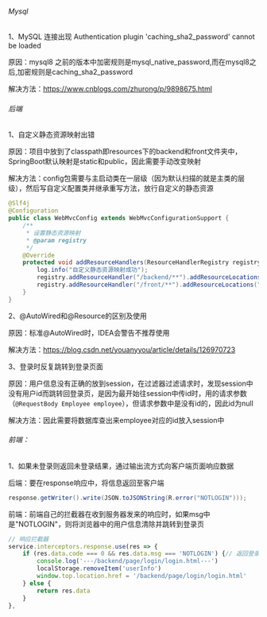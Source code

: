 ###### Mysql

1、MySQL 连接出现 Authentication plugin 'caching_sha2_password' cannot be loaded

原因：mysql8 之前的版本中加密规则是mysql_native_password,而在mysql8之后,加密规则是caching_sha2_password

解决方法：https://www.cnblogs.com/zhurong/p/9898675.html



###### 后端

1、自定义静态资源映射出错

原因：项目中放到了classpath即resources下的backend和front文件夹中，SpringBoot默认映射是static和public，因此需要手动改变映射

解决方法：config包需要与主启动类在一层级（因为默认扫描的就是主类的层级），然后写自定义配置类并继承重写方法，放行自定义的静态资源

```java
@Slf4j
@Configuration
public class WebMvcConfig extends WebMvcConfigurationSupport {
    /**
     * 设置静态资源映射
     * @param registry
     */
    @Override
    protected void addResourceHandlers(ResourceHandlerRegistry registry) {
        log.info("自定义静态资源映射成功");
        registry.addResourceHandler("/backend/**").addResourceLocations("classpath:/backend/");//放行的静态资源
        registry.addResourceHandler("/front/**").addResourceLocations("classpath:/front/");
    }
}
```

2、@AutoWired和@Resource的区别及使用

原因：标准@AutoWired时，IDEA会警告不推荐使用

解决方法：https://blog.csdn.net/youanyyou/article/details/126970723

3、登录时反复跳转到登录页面

原因：用户信息没有正确的放到session，在过滤器过滤请求时，发现session中没有用户id而跳转回登录页，是因为最开始往session中传id时，用的请求参数（`@RequestBody Employee employee`），但请求参数中是没有id的，因此id为null

解决方法：因此需要将数据库查出来employee对应的id放入session中



###### 前端：

1、如果未登录则返回未登录结果，通过输出流方式向客户端页面响应数据

后端：要在response响应中，将信息返回至客户端

```java
response.getWriter().write(JSON.toJSONString(R.error("NOTLOGIN")));
```

前端：前端自己的拦截器在收到服务器发来的响应时，如果msg中是"NOTLOGIN"，则将浏览器中的用户信息清除并跳转到登录页

```js
// 响应拦截器
service.interceptors.response.use(res => {
    if (res.data.code === 0 && res.data.msg === 'NOTLOGIN') {// 返回登录页面
        console.log('---/backend/page/login/login.html---')
        localStorage.removeItem('userInfo')
        window.top.location.href = '/backend/page/login/login.html'
    } else {
        return res.data
    }
},
```

